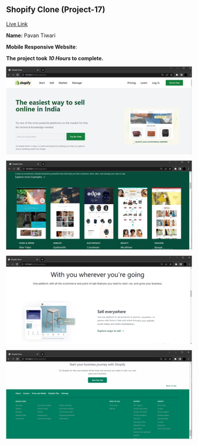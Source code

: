 
## Shopify Clone (Project-17)  
[Live Link]()

**Name:** Pavan Tiwari

**Mobile Responsive Website**:

**The project took ***10 Hours*** to complete.** 


![image](./website%20images/pic%201.png)

![image](./website%20images/pic%202.png)

![image](./website%20images/pic%203.png)

![image](./website%20images/pic%204.png)